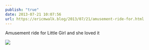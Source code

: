 ```yaml
---
publish: "true"
date: 2013-07-21 10:07:56
url: https://ericmwalk.blog/2013/07/21/amusement-ride-for.html
---
```


Amusement ride for Little Girl and she loved it

![](https://ericmwalk.blog/uploads/2022/878a3be0a7.jpg)